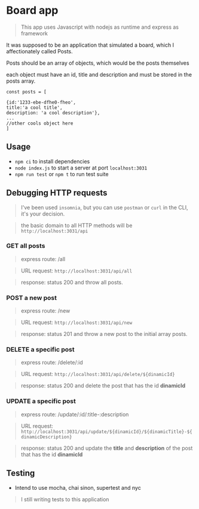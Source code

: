 # Board app

> This app uses Javascript with nodejs as runtime and express as framework

It was supposed to be an application that simulated a board, which I affectionately called Posts.

Posts should be an array of objects, which would be the posts themselves

each object must have an id, title and description and must be stored in the posts array.


```
const posts = [

{id:'1233-ebe-dfhe0-fheo',
title:'a cool title',
description: 'a cool description'},
...
//other cools object here
]
```

## Usage 

* `npm ci` to install dependencies
* `node index.js` to start a server at port `localhost:3031`
* `npm run test` or `npm t` to run test suite

## Debugging HTTP requests

> I've been used `insomnia`, but you can use `postman` or `curl` in the CLI, it's your decision.

> the basic domain to all HTTP methods will be `http://localhost:3031/api`

### GET all posts

> express route: /all

> URL request: `http://localhost:3031/api/all`

> response: status 200 and throw all posts.

### POST a new post

> express route: /new

> URL request: `http://localhost:3031/api/new`

> response: status 201 and throw a new post to the initial array posts.

### DELETE a specific post

> express route: /delete/:id

> URL request: `http://localhost:3031/api/delete/${dinamicId}`

> response: status 200 and delete the post that has the id **dinamicId**

### UPDATE a specific post

> express route: /update/:id/:title-:description

> URL request: `http://localhost:3031/api/update/${dinamicId}/${dinamicTitle}-${dinamicDescription}`

> response: status 200 and update the **title** and **description** of the post that has the id **dinamicId**

## Testing 

* Intend to use mocha, chai sinon, supertest and nyc

> I still writing tests to this application







